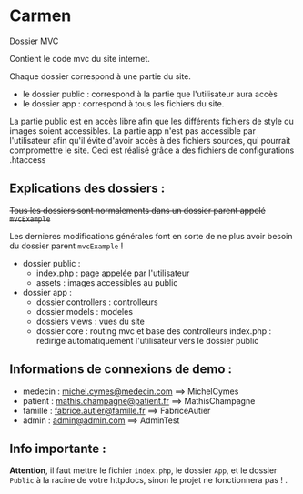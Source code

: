 # Carmen

Dossier MVC

Contient le code mvc du site internet.

Chaque dossier correspond à une partie du site.

- le dossier public : correspond à la partie que l'utilisateur aura accès
- le dossier app : correspond à tous les fichiers du site.

La partie public est en accès libre afin que les différents fichiers de style ou images soient accessibles.
La partie app n'est pas accessible par l'utilisateur afin qu'il évite d'avoir accès à des fichiers sources, qui pourrait compromettre le site.
Ceci est réalisé grâce à des fichiers de configurations .htaccess

## Explications des dossiers :

~~Tous les dossiers sont normalements dans un dossier parent appelé `mvcExample`~~

Les dernieres modifications générales font en sorte de ne plus avoir besoin du dossier parent `mvcExample` !

- dossier public :
  - index.php : page appelée par l'utilisateur
  - assets : images accessibles au public
- dossier app :
  - dossier controllers : controlleurs
  - dossier models : modeles
  - dossiers views : vues du site
  - dossier core : routing mvc et base des controlleurs 
index.php : redirige automatiquement l'utilisateur vers le dossier public

## Informations de connexions de demo :

- medecin : michel.cymes@medecin.com ==> MichelCymes
- patient : mathis.champagne@patient.fr ==> MathisChampagne
- famille : fabrice.autier@famille.fr ==> FabriceAutier
- admin : admin@admin.com ==> AdminTest


## Info importante :
__Attention__, il faut mettre le fichier `index.php`, le dossier `App`, et le dossier `Public` à la racine de votre httpdocs, sinon le projet ne fonctionnera pas !
.
